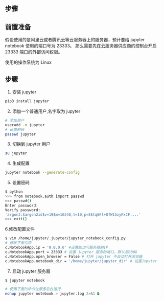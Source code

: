 ## 步骤


## 前置准备

假设使用的是阿里云或者腾讯云等云服务器上的服务器，预计要给 jupyter notebook 使用的端口号为 23333。
那么需要先在云服务器供应商的控制台开启 23333 端口的外部访问权限。

使用的操作系统为 Linux

## 步骤

1. 安装 jupyter

```bash
pip3 install jupyter
```

2. 添加一个普通用户,名字取为 jupyter

```bash
# 添加用户
useradd -m jupyter
# 设置密码
passwd jupyter
```

3. 切换到 jupyter 用户

```bash
su jupyter
```

4. 生成配置

```bash
jupyter notebook --generate-config
```

5. 设置密码

```bash
$ python
>>> from notebook.auth import passwd
>>> passwd()
Enter password:
Verify password:
'argon2:$argon2id$v=19$m=10240,t=10,p=8$tqGFl+OfW15zyFxCF....'
>>> exit()
```

6.修改配置文件 

```bash
$ vim /home/jupyter/.jupyter/jupyter_notebook_config.py
# 修改下面几项
c.NotebookApp.ip = '0.0.0.0' #设置能访问服务器的IP
c.NotebookApp.port = 23333 # 设置 jupyter 服务的端口，默认是8888
c.NotebookApp.open_browser = False # 打开 jupyter 不自动打开浏览器
c.NotebookApp.notebook_dir = '/home/jupyter/jupyter_dir' # 设置Jupyter 服务器的根目录
```
7. 启动 jupyter 服务器

```bash
$ jupyter notebook

# 使用下面的命令让服务后台运行
nohup jupyter notebook > jupyter.log 2>&1 &
```


